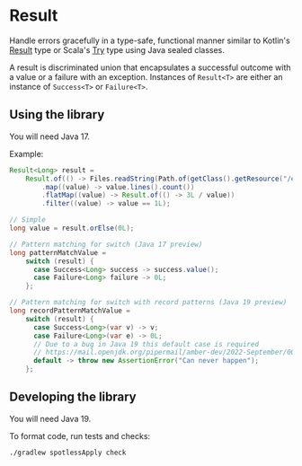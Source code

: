 # Result

Handle errors gracefully in a type-safe, functional manner similar to Kotlin's
[Result](https://kotlinlang.org/api/latest/jvm/stdlib/kotlin/-result/) type or Scala's
[Try](https://www.scala-lang.org/api/2.13.6/scala/util/Try.html) type using Java sealed classes.

A result is discriminated union that encapsulates a successful outcome with a value or a failure with an exception.
Instances of `Result<T>` are either an instance of `Success<T>` or `Failure<T>`.

## Using the library

You will need Java 17.

Example:

```java
Result<Long> result =
    Result.of(() -> Files.readString(Path.of(getClass().getResource("/example.txt").getFile())))
        .map((value) -> value.lines().count())
        .flatMap((value) -> Result.of(() -> 3L / value))
        .filter((value) -> value == 1L);

// Simple
long value = result.orElse(0L);

// Pattern matching for switch (Java 17 preview)
long patternMatchValue =
    switch (result) {
      case Success<Long> success -> success.value();
      case Failure<Long> failure -> 0L;
    };

// Pattern matching for switch with record patterns (Java 19 preview)
long recordPatternMatchValue =
    switch (result) {
      case Success<Long>(var v) -> v;
      case Failure<Long>(var e) -> 0L;
      // Due to a bug in Java 19 this default case is required
      // https://mail.openjdk.org/pipermail/amber-dev/2022-September/007495.html
      default -> throw new AssertionError("Can never happen");
    };
```

## Developing the library

You will need Java 19.

To format code, run tests and checks:

```shell
./gradlew spotlessApply check
```
